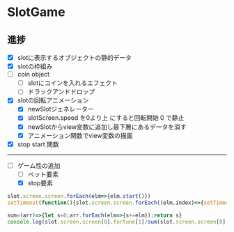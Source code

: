 # SlotGame
## 進捗
- [x] slotに表示するオブジェクトの静的データ
- [x] slotの枠組み
- [ ] coin object
    - [ ] slotにコインを入れるエフェクト
    - [ ] ドラックアンドドロップ
- [x] slotの回転アニメーション
    - [x] newSlotジェネレーター
    - [x] slotScreen.speed を0より上 にすると回転開始 0 で静止
    - [x] newSlotからview変数に追加し最下層にあるデータを消す
    - [x] アニメーション関数でview変数の描画
- [x] stop start 関数
---
- [ ] ゲーム性の追加
    - [ ] ベット要素
    - [x] stop要素
```js
slot.screen.screen.forEach(elm=>{elm.start()})
setTimeout(function(){slot.screen.screen.forEach((elm,index)=>{setTimeout(()=>{elm.stop()},200*index)})},2000);
```
```js
sum=(arr)=>{let s=0;arr.forEach(elm=>{s+=elm});return s}
console.log(slot.screen.screen[0].fortune[1]/sum(slot.screen.screen[0].fortune))
```